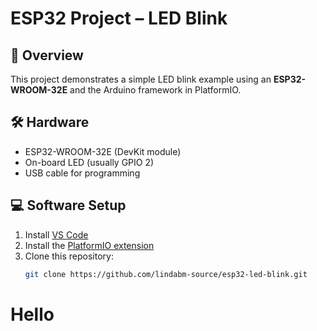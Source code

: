# ESP32 Project – LED Blink

## 🔎 Overview
This project demonstrates a simple LED blink example using an **ESP32-WROOM-32E** and the Arduino framework in PlatformIO.

## 🛠️ Hardware
- ESP32-WROOM-32E (DevKit module)
- On-board LED (usually GPIO 2)
- USB cable for programming

## 💻 Software Setup
1. Install [VS Code](https://code.visualstudio.com/)  
2. Install the [PlatformIO extension](https://platformio.org/install/ide?install=vscode)  
3. Clone this repository:
   ```bash
   git clone https://github.com/lindabm-source/esp32-led-blink.git

# Hello
